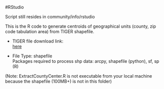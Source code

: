 #RStudio

Script still resides in community/info/rstudio


This is the R code to generate centroids of geographical units (county, zip code tabulation area) from TIGER shapefile. 

- TIGER file download link: <br>
<a href='https://www.census.gov/cgi-bin/geo/shapefiles/index.php' target='_blank'> here</a>


- File Type: shapefile <br>
Packages required to process shp data: arcpy, shapefile (python), sf, sp (R)

(Note: ExtractCountyCenter.R is not executable from your local machine because the shapefile (100MB+) is not in this folder)
